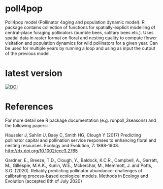 # poll4pop
Poll4pop model (Pollinator 4aging and population dynamic model): R package contains collection of functions for spatially-explicit modelling of central-place foraging pollinators (bumble bees, solitary bees etc.).
Uses spatial data in raster format on floral and nesting quality to compute flower visitation and population dynamics for wild pollinators for a given year.
Can be used for multiple years by running a loop and using as input the output of the previous model.
# latest version
[![DOI](https://zenodo.org/badge/290312569.svg)](https://zenodo.org/badge/latestdoi/290312569)
# References
For more detail see R package documentation (e.g. runpoll_3seasons) and the following papers:


Häussler J, Sahlin U, Baey C, Smith HG, Clough Y (2017) Predicting pollinator capital and pollination service responses to enhancing floral and nesting resources. Ecology and Evolution, 7: 1898-1908. http://dx.doi.org/10.1002/ece3.2765


Gardner, E., Breeze, T.D., Clough, Y., Baldock, K.C.R., Campbell, A., Garratt, M., Gillespie, M.A.K., Kunin, W.E., Mckerchar, M., Memmott, J. and Potts, S.G. (2020). Reliably predicting pollinator abundance: challenges of calibrating process-based ecological models. Methods in Ecology and Evolution (accepted 8th of July 2020)

